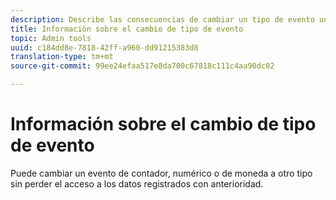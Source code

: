 ```yaml
---
description: Describe las consecuencias de cambiar un tipo de evento una vez que los datos se han recopilado.
title: Información sobre el cambio de tipo de evento
topic: Admin tools
uuid: c184dd8e-7818-42ff-a960-dd91215383d8
translation-type: tm+mt
source-git-commit: 99ee24efaa517e8da700c67818c111c4aa90dc02

---
```



# Información sobre el cambio de tipo de evento

Puede cambiar un evento de contador, numérico o de moneda a otro tipo sin perder el acceso a los datos registrados con anterioridad.
